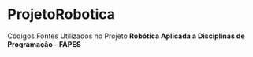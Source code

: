 # ProjetoRobotica
Códigos Fontes Utilizados no Projeto **Robótica Aplicada a Disciplinas de Programação - FAPES**

